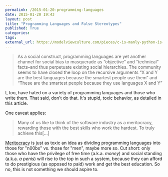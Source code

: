 ```yaml
---
permalink: /2015-01-20-programming-languages
date: 2015-01-20 19:43
layout: post
title: "Programming Languages and False Stereotypes"
published: True
categories: 
tags: 
external_url: https://modelviewculture.com/pieces/c-is-manly-python-is-for-n00bs-how-false-stereotypes-turn-into-technical-truths
---
```


>As a social construct, programming languages are yet another channel for social bias to masquerade as “objective” and “technical” facts–and thus perpetuate existing social hierarchies. The community seems to have closed the loop on the recursive arguments “X and Y are the best languages because the smartest people use them” and “These are the smartest people because they use languages X and Y”

I, too, have hated on a variety of programming languages and those who write them. That said, don't do that. It's stupid, toxic behavior, as detailed in this article.

One caveat applies:

>Many of us like to think of the software industry as a meritocracy, rewarding those with the best skills who work the hardest. To truly achieve this[…]

[Meritocracy](http://en.wikipedia.org/wiki/The_Rise_of_the_Meritocracy) is just as toxic an idea as dividing programming languages into those for "n00bs" vs. those for "men", maybe more so. Cut short: only those who have the privilege of free time (a.k.a. *money*) and social standing (a.k.a. *a penis*) will rise to the top in such a system, because they can afford to do prestigious (as opposed to paid) work and get the best education. So no, this is not something we should aspire to.
